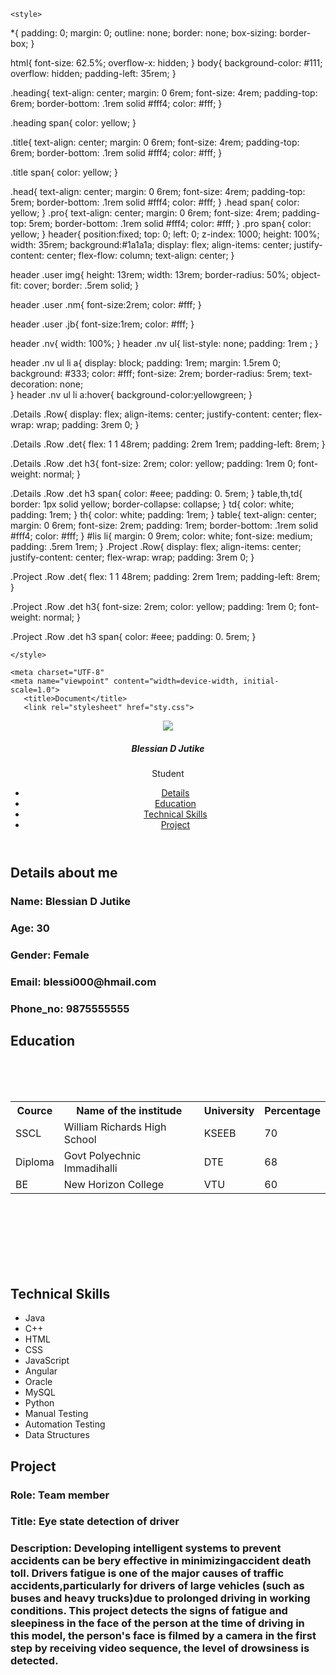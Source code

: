 <!DOCTYPE html>
<html lang="en">
<head>

    <style>
*{
    padding: 0;
    margin: 0;
    outline: none;
    border: none;
    box-sizing: border-box;
}

html{
    font-size: 62.5%;
    overflow-x: hidden;
}
body{
    background-color: #111;
    overflow: hidden;
    padding-left: 35rem;
}

.heading{
    text-align: center;
    margin: 0 6rem;
    font-size: 4rem;
    padding-top: 6rem;
    border-bottom: .1rem solid #fff4;
    color: #fff;
}

.heading span{
    color: yellow;
}

.title{
    text-align: center;
    margin: 0 6rem;
    font-size: 4rem;
    padding-top: 6rem;
    border-bottom: .1rem solid #fff4;
    color: #fff;
}

.title span{
    color: yellow;
}

.head{
    text-align: center;
    margin: 0 6rem;
    font-size: 4rem;
    padding-top: 5rem;
    border-bottom: .1rem solid #fff4;
    color: #fff;
}
.head span{
    color: yellow;
}
.pro{
    text-align: center;
    margin: 0 6rem;
    font-size: 4rem;
    padding-top: 5rem;
    border-bottom: .1rem solid #fff4;
    color: #fff;
}
.pro span{
    color: yellow;
}
header{
    position:fixed;
    top: 0;
    left: 0;
    z-index: 1000;
    height: 100%;
    width: 35rem;
    background:#1a1a1a;
    display: flex;
    align-items: center;
    justify-content: center;
    flex-flow: column;
    text-align: center;
}

header .user img{
    height: 13rem;
    width: 13rem;
    border-radius: 50%;
    object-fit: cover;
    border: .5rem solid;
}

header .user .nm{
    font-size:2rem;
    color: #fff;
}

header .user .jb{
    font-size:1rem;
    color: #fff;
}

header .nv{
    width: 100%;
}
header .nv ul{
    list-style: none;
    padding: 1rem ;
}

header .nv ul li a{
    display: block;
    padding: 1rem;
    margin: 1.5rem 0;
    background: #333;
    color: #fff;
    font-size: 2rem;
    border-radius: 5rem;
    text-decoration: none;  
}
header .nv ul li a:hover{
    background-color:yellowgreen;
}

.Details .Row{
    display: flex;
    align-items: center;
    justify-content: center;
    flex-wrap: wrap;
    padding: 3rem 0;
}

.Details .Row .det{
    flex: 1 1 48rem;
    padding: 2rem 1rem;
    padding-left: 8rem;
}

.Details .Row .det h3{
    font-size: 2rem;
    color: yellow;
    padding: 1rem 0;
    font-weight: normal;
}

.Details .Row .det h3 span{
    color: #eee;
    padding: 0. 5rem;
}
table,th,td{
    border: 1px solid yellow;
    border-collapse: collapse;
}
td{
    color: white;
    padding: 1rem;
}
th{
    color: white;
    padding: 1rem;
}
table{
    text-align: center;
    margin: 0 6rem;
    font-size: 2rem;
    padding: 1rem;
    border-bottom: .1rem solid #fff4;
    color: #fff;
}
#lis li{
    margin: 0 9rem;
    color: white;
    font-size: medium;
    padding: .5rem 1rem;
}
.Project .Row{
    display: flex;
    align-items: center;
    justify-content: center;
    flex-wrap: wrap;
    padding: 3rem 0;
}

.Project .Row .det{
    flex: 1 1 48rem;
    padding: 2rem 1rem;
    padding-left: 8rem;
}

.Project .Row .det h3{
    font-size: 2rem;
    color: yellow;
    padding: 1rem 0;
    font-weight: normal;
}

.Project .Row .det h3 span{
    color: #eee;
    padding: 0. 5rem;
}

    </style>

    <meta charset="UTF-8"
    <meta name="viewpoint" content="width=device-width, initial-scale=1.0"> 
       <title>Document</title>
       <link rel="stylesheet" href="sty.css">
       
</head>
<body>
    <header>
       <div class="user">
       <img src="photo.jpg">
       <h5 class="nm">Blessian D Jutike</h5>
       <p class="jb">Student</p>
       </div>
       <nav class="nv">
          <ul>
             <li><a href="#Details">Details</a></li>
             <li><a href="#Education">Education</a></li>
             <li><a href="#Technical Skills">Technical Skills</a></li>
             <li><a href="#Project">Project</a></li>
          </ul>
       </nav>
    </header>
    <section class="Details" id="Details">
        <h1 class="heading"><span>Details about me</span></h1>
        <div class="Row">
        <div class="det">
             <h3><span>Name: </span>Blessian D Jutike</h3>
             <h3><span>Age: </span>30</h3>
             <h3><span>Gender: </span>Female</h3>
             <h3><span>Email: </span>blessi000@hmail.com</h3>
             <h3><span>Phone_no: </span>9875555555</h3>    
        </div>
    </div>
    </section>
<section class="Education" id="Education">
    <h1 class="title"><span>Education</span></h1><br><br><br>
    <table>
        <tr>
            <th>Cource</th>
            <th>Name of the institude</th>
            <th>University</th>
            <th>Percentage</th>
        </tr>
        <tr>
            <td>SSCL</td>
            <td>William Richards High School</td>
            <td>KSEEB</td>
            <td>70</td>
        </tr>
        <tr>
            <td>Diploma</td>
            <td>Govt Polyechnic Immadihalli</td>
            <td>DTE</td>
            <td>68</td>
        </tr>
        <tr>
            <td>BE</td>
            <td>New Horizon College</td>
            <td>VTU</td>
            <td>60</td>
        </tr>
    </table>
</section>
<br><br><br><br><br><br>
<section class="Technical Skills" id="Technical Skills">
    <h1 class="head"><span>Technical Skills</span></h1>
    <div>
    <ul id="lis">
        <li>Java</li>
        <li>C++</li>
        <li>HTML</li>
        <li>CSS</li>
        <li>JavaScript</li>
        <li>Angular</li>
        <li>Oracle</li>
        <li>MySQL</li>
        <li>Python</li>
        <li>Manual Testing</li>
        <li>Automation Testing</li>
        <li>Data Structures</li>
    </ul>
</div>
</section>
<section class="Project" id="Project">
    <h1 class="heading"><span>Project</span></h1>
    <div class="Row">
        <div class="det">
    <h3><span>Role: </span>Team member</h3>
    <h3><span>Title: </span>Eye state detection of driver</h3>
    <h3><span>Description: </span>Developing intelligent systems to prevent accidents
                can be bery effective in minimizingaccident death toll. 
                Drivers fatigue is one of the major causes of traffic 
                accidents,particularly for drivers of large vehicles
                (such as buses and heavy trucks)due to prolonged driving
                in working conditions. This project detects the signs of 
                fatigue and sleepiness in the face of the person at the 
                time of driving in this model, the person's face is filmed 
                by a camera in the first step by receiving video sequence, 
                the level of drowsiness is detected.</h3>
            </div>
</div>
</section>
</body>
</html>